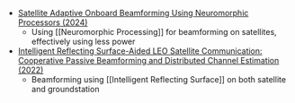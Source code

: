 - [Satellite Adaptive Onboard Beamforming Using Neuromorphic Processors (2024)](https://orbilu.uni.lu/bitstream/10993/61435/1/PIMRC_WS_2024.pdf)
	- Using [[Neuromorphic Processing]] for beamforming on satellites, effectively using less power
- [Intelligent Reflecting Surface-Aided LEO Satellite Communication: Cooperative Passive Beamforming and Distributed Channel Estimation (2022)](https://ieeexplore-ieee-org.zorac.aub.aau.dk/abstract/document/9849035)
	- Beamforming using [[Intelligent Reflecting Surface]] on both satellite and groundstation